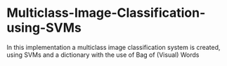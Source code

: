 # Multiclass-Image-Classification-using-SVMs
In this implementation a multiclass image classification system is created, using SVMs and a dictionary with the use of Bag of (Visual) Words 
